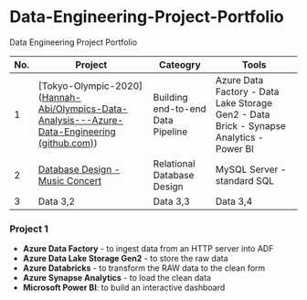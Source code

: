 # Data-Engineering-Project-Portfolio
Data Engineering Project Portfolio

| No. | Project | Cateogry | Tools |
|----------|----------|----------|----------|
| 1 | [Tokyo-Olympic-2020]([Hannah-Abi/Olympics-Data-Analysis---Azure-Data-Engineering (github.com)](https://github.com/Hannah-Abi/Olympics-Data-Analysis---Azure-Data-Engineering)) | Building end-to-end Data Pipeline  | Azure Data Factory - Data Lake Storage Gen2 - Data Brick - Synapse Analytics - Power BI |
| 2 | [Database Design - Music Concert](https://github.com/Hannah-Abi/PE-Case---Database-Design) | Relational Database Design | MySQL Server - standard SQL |
| 3 | Data 3,2 | Data 3,3 | Data 3,4 | Data 3,5 |


### Project 1 
 - **Azure Data Factory** - to ingest data from an HTTP server into ADF
 - **Azure Data Lake Storage Gen2** - to store the raw data
 - **Azure Databricks** - to transform the RAW data to the clean form
 - **Azure Synapse Analytics** - to load the clean data <br> 
- **Microsoft Power BI**: to build an interactive dashboard
